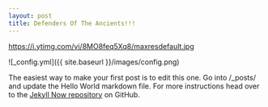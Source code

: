 ```yaml
---
layout: post
title: Defenders Of The Ancients!!!
---
```


https://i.ytimg.com/vi/8MO8feq5Xq8/maxresdefault.jpg

![_config.yml]({{ site.baseurl }}/images/config.png)

The easiest way to make your first post is to edit this one. Go into /_posts/ and update the Hello World markdown file. For more instructions head over to the [Jekyll Now repository](https://github.com/barryclark/jekyll-now) on GitHub.
